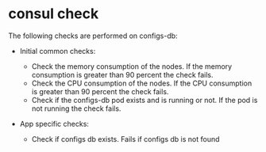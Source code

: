 # consul check

The following checks are performed on configs-db:

- Initial common checks:
    - Check the memory consumption of the nodes. If the memory consumption is greater than 90 percent the check fails.
    - Check the CPU consumption of the nodes. If the CPU consumption is greater than 90 percent the check fails.
    - Check if the configs-db pod exists and is running or not. If the pod is not running the check fails.

- App specific checks:
    - Check if configs db exists. Fails if configs db is not found
